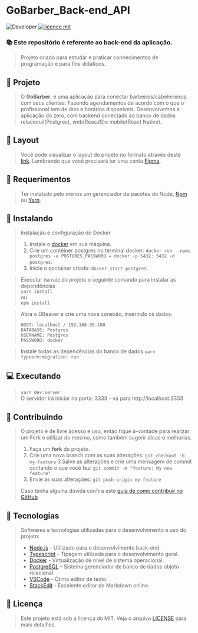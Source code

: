 
# GoBarber_Back-end_API
![Developer](https://img.shields.io/badge/GabrielFSSantos-GoBarber_Back-end_API)
[![licence mit](https://img.shields.io/github/license/GabrielFSSantos/GoBarber_Back-end_API)](https://github.com/GabrielFSSantos/GoBarber_Back-end_API/blob/master/LICENSE)

### :books:  Este repositório é referente ao back-end da aplicação.

>Projeto criado para estudar e praticar conhecimentos de programação e para fins didáticos.

## :rocket: Projeto

>O **GoBarber**, é uma aplicação para conectar barbeiros/cabeleireiros com seus clientes. Fazendo agendamentos de acordo com o que o profissional tem de dias e horários disponíveis. Desenvolvemos a aplicação do zero, com backend conectado ao banco de dados relacional(Postgres), web(ReacJS)e mobile(React Native).

## 🎨 Layout
>Você pode visualizar o layout do projeto no formato através deste [link](https://www.figma.com/file/BXCihtXXh9p37lGsENV614/GoBarber). Lembrando que você precisará ter uma conta [Figma](https://www.figma.com/).

## :wrench: Requerimentos
>Ter instalado pelo menos um gerenciador de pacotes do Node, [Npm](https://www.npmjs.com/) ou [Yarn](https://yarnpkg.com/).

## :floppy_disk: Instalando
>Instalação e configuração do Docker
>1. Instale o [docker](https://www.docker.com/get-started) em sua máquina.
>2. Crie um contêiner postgres no terminal docker: ``docker run --name postgres -e POSTGRES_PASSWORD = docker -p 5432: 5432 -d postgres``.
>3. Inicie o container criado: ``docker start postgres``.<br>

>Executar na raiz do projeto o seguinte comando para instalar as dependências <br>
>``yarn install``<br>
>ou <br>
>``npm install``

>Abra o DBeaver e crie uma nova conexão, inserindo os dados:
>``` 
>HOST: localhost / 192.168.99.100
>DATABASE: Postgres
>USERNAME: Postgres
>PASSWORD: docker
>```

>Instale todas as dependências do banco de dados
``yarn typeorm:migration: run``

## 💻  Executando
>``yarn dev:server``<br>
>O servidor irá iniciar na porta: 3333 - vá para http://localhost:3333

## :raising_hand: Contribuindo
>O projeto é de livre acesso e uso, então fique à-vontade para realizar um Fork e utilizar do mesmo, como também sugerir dicas e melhorias.
>
>1. Faça um **fork** do projeto.
>2. Crie uma nova branch com as suas alterações: `git checkout -b my-feature`
>3.Salve as alterações e crie uma mensagem de commit contando o que você fez: `git commit -m "feature: My new feature"`
>4. Envie as suas alterações: `git push origin my-feature`
>
>Caso tenha alguma dúvida confira este [guia de como contribuir no GitHub](https://github.com/firstcontributions/first-contributions)

## :space_invader: Tecnologias
> Softwares e tecnologias utilizadas para o desenvolvimento e uso do projeto:
>
>* [Node.js] - Utilizado para o desenvolvimento back-end.
>* [Typescript] - Tipagem utilizada para o desenvolvimento geral.
>* [Docker] - Virtualização de nível de sistema operacional.
>* [PostgreSQL] - Sistema gerenciador de banco de dados objeto relacional.
>* [VSCode] - Ótimo editor de texto.
>* [StackEdit] - Excelente editor de Markdown online.

## :memo: Licença
>Este projeto está sob a licença do MIT. Veja o arquivo [LICENSE](LICENSE.md) para mais detalhes.

[Node.js]: <https://nodejs.org/>
[Typescript]: <https://www.typescriptlang.org/>
[Docker]: <https://www.docker.com/>
[PostgreSQL]: <https://www.postgresql.org/>
[VSCode]: <https://code.visualstudio.com/>
[StackEdit]: <https://stackedit.io/>
